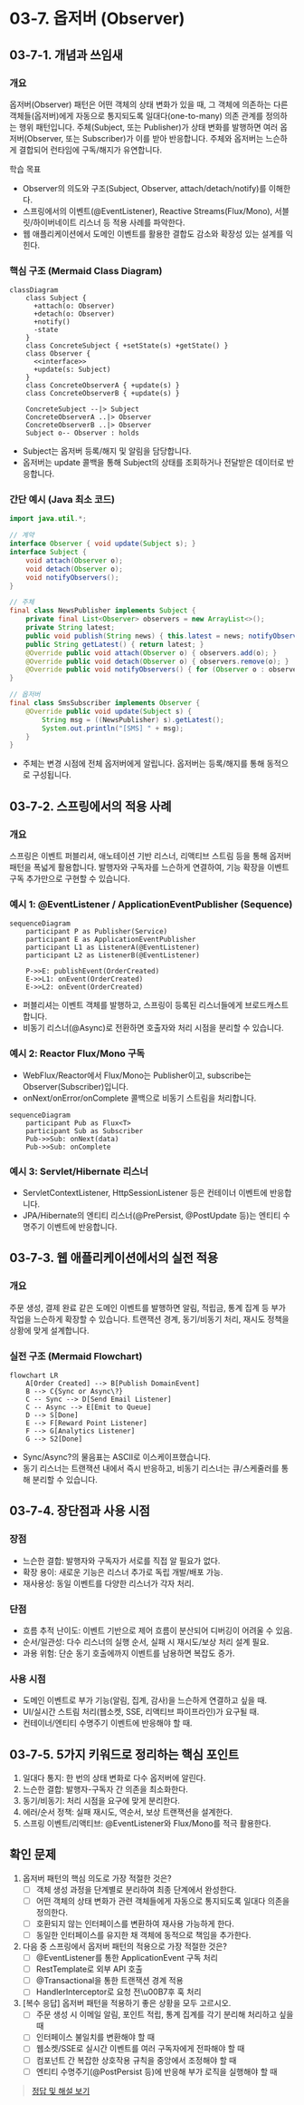 # 03-7. 옵저버 (Observer)

## 03-7-1. 개념과 쓰임새

### 개요
옵저버(Observer) 패턴은 어떤 객체의 상태 변화가 있을 때, 그 객체에 의존하는 다른 객체들(옵저버)에게 자동으로 통지되도록 일대다(one-to-many) 의존 관계를 정의하는 행위 패턴입니다. 주체(Subject, 또는 Publisher)가 상태 변화를 발행하면 여러 옵저버(Observer, 또는 Subscriber)가 이를 받아 반응합니다. 주체와 옵저버는 느슨하게 결합되어 런타임에 구독/해지가 유연합니다.

학습 목표
- Observer의 의도와 구조(Subject, Observer, attach/detach/notify)를 이해한다.
- 스프링에서의 이벤트(@EventListener), Reactive Streams(Flux/Mono), 서블릿/하이버네이트 리스너 등 적용 사례를 파악한다.
- 웹 애플리케이션에서 도메인 이벤트를 활용한 결합도 감소와 확장성 있는 설계를 익힌다.

### 핵심 구조 (Mermaid Class Diagram)

```mermaid
classDiagram
    class Subject {
      +attach(o: Observer)
      +detach(o: Observer)
      +notify()
      -state
    }
    class ConcreteSubject { +setState(s) +getState() }
    class Observer {
      <<interface>>
      +update(s: Subject)
    }
    class ConcreteObserverA { +update(s) }
    class ConcreteObserverB { +update(s) }

    ConcreteSubject --|> Subject
    ConcreteObserverA ..|> Observer
    ConcreteObserverB ..|> Observer
    Subject o-- Observer : holds
```

- Subject는 옵저버 등록/해지 및 알림을 담당합니다.
- 옵저버는 update 콜백을 통해 Subject의 상태를 조회하거나 전달받은 데이터로 반응합니다.

### 간단 예시 (Java 최소 코드)

```java
import java.util.*;

// 계약
interface Observer { void update(Subject s); }
interface Subject {
    void attach(Observer o);
    void detach(Observer o);
    void notifyObservers();
}

// 주체
final class NewsPublisher implements Subject {
    private final List<Observer> observers = new ArrayList<>();
    private String latest;
    public void publish(String news) { this.latest = news; notifyObservers(); }
    public String getLatest() { return latest; }
    @Override public void attach(Observer o) { observers.add(o); }
    @Override public void detach(Observer o) { observers.remove(o); }
    @Override public void notifyObservers() { for (Observer o : observers) o.update(this); }
}

// 옵저버
final class SmsSubscriber implements Observer {
    @Override public void update(Subject s) {
        String msg = ((NewsPublisher) s).getLatest();
        System.out.println("[SMS] " + msg);
    }
}
```

- 주체는 변경 시점에 전체 옵저버에게 알립니다. 옵저버는 등록/해지를 통해 동적으로 구성됩니다.


## 03-7-2. 스프링에서의 적용 사례

### 개요
스프링은 이벤트 퍼블리셔, 애노테이션 기반 리스너, 리액티브 스트림 등을 통해 옵저버 패턴을 폭넓게 활용합니다. 발행자와 구독자를 느슨하게 연결하여, 기능 확장을 이벤트 구독 추가만으로 구현할 수 있습니다.

### 예시 1: @EventListener / ApplicationEventPublisher (Sequence)

```mermaid
sequenceDiagram
    participant P as Publisher(Service)
    participant E as ApplicationEventPublisher
    participant L1 as ListenerA(@EventListener)
    participant L2 as ListenerB(@EventListener)

    P->>E: publishEvent(OrderCreated)
    E->>L1: onEvent(OrderCreated)
    E->>L2: onEvent(OrderCreated)
```

- 퍼블리셔는 이벤트 객체를 발행하고, 스프링이 등록된 리스너들에게 브로드캐스트합니다.
- 비동기 리스너(@Async)로 전환하면 호출자와 처리 시점을 분리할 수 있습니다.

### 예시 2: Reactor Flux/Mono 구독
- WebFlux/Reactor에서 Flux/Mono는 Publisher이고, subscribe는 Observer(Subscriber)입니다.
- onNext/onError/onComplete 콜백으로 비동기 스트림을 처리합니다.

```mermaid
sequenceDiagram
    participant Pub as Flux<T>
    participant Sub as Subscriber
    Pub->>Sub: onNext(data)
    Pub->>Sub: onComplete
```

### 예시 3: Servlet/Hibernate 리스너
- ServletContextListener, HttpSessionListener 등은 컨테이너 이벤트에 반응합니다.
- JPA/Hibernate의 엔티티 리스너(@PrePersist, @PostUpdate 등)는 엔티티 수명주기 이벤트에 반응합니다.


## 03-7-3. 웹 애플리케이션에서의 실전 적용

### 개요
주문 생성, 결제 완료 같은 도메인 이벤트를 발행하면 알림, 적립금, 통계 집계 등 부가 작업을 느슨하게 확장할 수 있습니다. 트랜잭션 경계, 동기/비동기 처리, 재시도 정책을 상황에 맞게 설계합니다.

### 실전 구조 (Mermaid Flowchart)

```mermaid
flowchart LR
    A[Order Created] --> B[Publish DomainEvent]
    B --> C{Sync or Async\?}
    C -- Sync --> D[Send Email Listener]
    C -- Async --> E[Emit to Queue]
    D --> S[Done]
    E --> F[Reward Point Listener]
    F --> G[Analytics Listener]
    G --> S2[Done]
```

- Sync/Async\?의 물음표는 ASCII로 이스케이프했습니다.
- 동기 리스너는 트랜잭션 내에서 즉시 반응하고, 비동기 리스너는 큐/스케줄러를 통해 분리할 수 있습니다.


## 03-7-4. 장단점과 사용 시점

### 장점
- 느슨한 결합: 발행자와 구독자가 서로를 직접 알 필요가 없다.
- 확장 용이: 새로운 기능은 리스너 추가로 독립 개발/배포 가능.
- 재사용성: 동일 이벤트를 다양한 리스너가 각자 처리.

### 단점
- 흐름 추적 난이도: 이벤트 기반으로 제어 흐름이 분산되어 디버깅이 어려울 수 있음.
- 순서/일관성: 다수 리스너의 실행 순서, 실패 시 재시도/보상 처리 설계 필요.
- 과용 위험: 단순 동기 호출에까지 이벤트를 남용하면 복잡도 증가.

### 사용 시점
- 도메인 이벤트로 부가 기능(알림, 집계, 감사)을 느슨하게 연결하고 싶을 때.
- UI/실시간 스트림 처리(웹소켓, SSE, 리액티브 파이프라인)가 요구될 때.
- 컨테이너/엔티티 수명주기 이벤트에 반응해야 할 때.


## 03-7-5. 5가지 키워드로 정리하는 핵심 포인트
1. 일대다 통지: 한 번의 상태 변화로 다수 옵저버에 알린다.
2. 느슨한 결합: 발행자-구독자 간 의존을 최소화한다.
3. 동기/비동기: 처리 시점을 요구에 맞게 분리한다.
4. 에러/순서 정책: 실패 재시도, 역순서, 보상 트랜잭션을 설계한다.
5. 스프링 이벤트/리액티브: @EventListener와 Flux/Mono를 적극 활용한다.


## 확인 문제
1. 옵저버 패턴의 핵심 의도로 가장 적절한 것은?
    - [ ] 객체 생성 과정을 단계별로 분리하여 최종 단계에서 완성한다.
    - [ ] 어떤 객체의 상태 변화가 관련 객체들에게 자동으로 통지되도록 일대다 의존을 정의한다.
    - [ ] 호환되지 않는 인터페이스를 변환하여 재사용 가능하게 한다.
    - [ ] 동일한 인터페이스를 유지한 채 객체에 동적으로 책임을 추가한다.

2. 다음 중 스프링에서 옵저버 패턴의 적용으로 가장 적절한 것은?
    - [ ] @EventListener를 통한 ApplicationEvent 구독 처리
    - [ ] RestTemplate로 외부 API 호출
    - [ ] @Transactional을 통한 트랜잭션 경계 적용
    - [ ] HandlerInterceptor로 요청 전\u00B7후 훅 처리

3. [복수 응답] 옵저버 패턴을 적용하기 좋은 상황을 모두 고르시오.
    - [ ] 주문 생성 시 이메일 알림, 포인트 적립, 통계 집계를 각기 분리해 처리하고 싶을 때
    - [ ] 인터페이스 불일치를 변환해야 할 때
    - [ ] 웹소켓/SSE로 실시간 이벤트를 여러 구독자에게 전파해야 할 때
    - [ ] 컴포넌트 간 복잡한 상호작용 규칙을 중앙에서 조정해야 할 때
    - [ ] 엔티티 수명주기(@PostPersist 등)에 반응해 부가 로직을 실행해야 할 때

> [정답 및 해설 보기](../answers_and_explanations.md#03-7-옵저버-observer)
